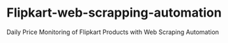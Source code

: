 # Flipkart-web-scrapping-automation
Daily Price Monitoring of Flipkart Products with Web Scraping Automation
